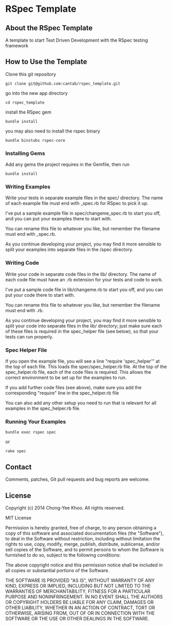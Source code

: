 # RSpec Template

## About the RSpec Template

A template to start Test Driven Development with the RSpec testing framework

## How to Use the Template

Clone this git repository

  	git clone git@github.com:cantab/rspec_template.git

go into the new app directory

  	cd rspec_template

install the RSpec gem

  	bundle install

you may also need to install the rspec binary

	bundle binstubs rspec-core

### Installing Gems

Add any gems the project requires in the Gemfile, then run

  	bundle install

### Writing Examples

Write your tests in separate example files in the spec/ directory. The name of each example file must end with _spec.rb for RSpec to pick it up.

I've put a sample example file in spec/changeme_spec.rb to start you off, and you can put your examples there to start with.

You can rename this file to whatever you like, but remember the filename must end with _spec.rb.

As you continue developing your project, you may find it more sensible to split your examples into separate files in the /spec directory.

### Writing Code

Write your code in separate code files in the lib/ directory. The name of each code file must have an .rb extension for your tests and code to work.

I've put a sample code file in lib/changeme.rb to start you off, and you can put your code there to start with.

You can rename this file to whatever you like, but remember the filename must end with .rb.

As you continue developing your project, you may find it more sensible to split your code into separate files in the lib/ directory; just make sure each of these files is required in the spec_helper file (see below), so that your tests can run properly.

### Spec Helper File

If you open the example file, you will see a line "require 'spec\_helper'" at the top of each file. This loads the spec/spec\_helper.rb file. At the top of the spec_helper.rb file, each of the code files is required. This allows the correct environment to be set up for the examples to run.

If you add further code files (see above), make sure you add the corresponding "require" line in the spec_helper.rb file

You can also add any other setup you need to run that is relevant for all examples in the spec_helper.rb file.

### Running Your Examples

  	bundle exec rspec spec

or

	rake spec

## Contact

Comments, patches, Git pull requests and bug reports are welcome.

## License

Copyright (c) 2014 Chong-Yee Khoo. All rights reserved.

MIT License

Permission is hereby granted, free of charge, to any person obtaining
a copy of this software and associated documentation files (the
"Software"), to deal in the Software without restriction, including
without limitation the rights to use, copy, modify, merge, publish,
distribute, sublicense, and/or sell copies of the Software, and to
permit persons to whom the Software is furnished to do so, subject to
the following conditions:

The above copyright notice and this permission notice shall be
included in all copies or substantial portions of the Software.

THE SOFTWARE IS PROVIDED "AS IS", WITHOUT WARRANTY OF ANY KIND,
EXPRESS OR IMPLIED, INCLUDING BUT NOT LIMITED TO THE WARRANTIES OF
MERCHANTABILITY, FITNESS FOR A PARTICULAR PURPOSE AND
NONINFRINGEMENT. IN NO EVENT SHALL THE AUTHORS OR COPYRIGHT HOLDERS BE
LIABLE FOR ANY CLAIM, DAMAGES OR OTHER LIABILITY, WHETHER IN AN ACTION
OF CONTRACT, TORT OR OTHERWISE, ARISING FROM, OUT OF OR IN CONNECTION
WITH THE SOFTWARE OR THE USE OR OTHER DEALINGS IN THE SOFTWARE.
